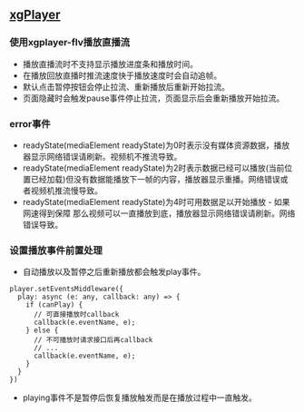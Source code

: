## [xgPlayer](https://h5player.bytedance.com/)
### 使用xgplayer-flv播放直播流
- 播放直播流时不支持显示播放进度条和播放时间。
- 在播放回放直播时推流速度快于播放速度时会自动追帧。
- 默认点击暂停按钮会停止拉流、重新播放后重新开始拉流。
- 页面隐藏时会触发pause事件停止拉流，页面显示后会重新播放开始拉流。
### error事件
- readyState(mediaElement readyState)为0时表示没有媒体资源数据，播放器显示网络错误请刷新。视频机不推流导致。
- readyState(mediaElement readyState)为2时表示数据已经可以播放(当前位置已经加载)但没有数据能播放下一帧的内容，播放器显示重播。网络错误或者视频机推流慢导致。
- readyState(mediaElement readyState)为4时可用数据足以开始播放 - 如果网速得到保障 那么视频可以一直播放到底，播放器显示网络错误请刷新。网络错误导致。
### 设置播放事件前置处理
- 自动播放以及暂停之后重新播放都会触发play事件。
```
player.setEventsMiddleware({
  play: async (e: any, callback: any) => {
    if (canPlay) {
      // 可直接播放时callback
      callback(e.eventName, e);
    } else {
      // 不可播放时请求接口后再callback
      // ...
      callback(e.eventName, e);
    }
  }
})
```
- playing事件不是暂停后恢复播放触发而是在播放过程中一直触发。